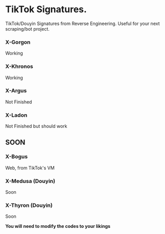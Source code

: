 # TikTok Signatures.
TikTok/Douyin Signatures from Reverse Engineering.
Useful for your next scraping/bot project.

### X-Gorgon
Working
### X-Khronos
Working
### X-Argus
Not Finished
### X-Ladon
Not Finished but should work
## SOON
### X-Bogus
Web, from TikTok's VM 
### X-Medusa (Douyin)
Soon
### X-Thyron (Douyin)
Soon

**You will need to modify the codes to your likings**
